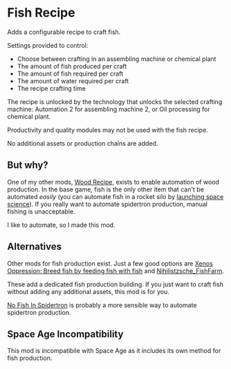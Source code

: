 # Fish Recipe

Adds a configurable recipe to craft fish.

Settings provided to control:

* Choose between crafting in an assembling machine or chemical plant
* The amount of fish produced per craft
* The amount of fish required per craft
* The amount of water required per craft
* The recipe crafting time

The recipe is unlocked by the technology that unlocks the selected crafting machine: Automation 2 for assembling machine 2, or Oil processing for chemical plant.

Productivity and quality modules may not be used with the fish recipe.

No additional assets or production chains are added.

## But why?

One of my other mods, [Wood Recipe](https://mods.factorio.com/mod/atan-wood), exists to enable automation of wood production. In the base game, fish is the only other item that can't be automated *easily* (you can automate fish in a rocket silo by [launching space science](https://wiki.factorio.com/Raw_fish)). If you really want to automate spidertron production, manual fishing is unacceptable.

I like to automate, so I made this mod.

## Alternatives

Other mods for fish production exist. Just a few good options are [Xenos Oppression: Breed fish by feeding fish with fish](https://mods.factorio.com/mod/fish-production-cycle) and [Nihilistzsche_FishFarm](https://mods.factorio.com/mod/Nihilistzsche_FishFarm).

These add a dedicated fish production building. If you just want to craft fish without adding any additional assets, this mod is for you.

[No Fish In Spidertron](https://mods.factorio.com/mod/NoFishInSpidertron) is probably a more sensible way to automate spidertron production.

## Space Age Incompatibility

This mod is incompatibile with Space Age as it includes its own method for fish production.
